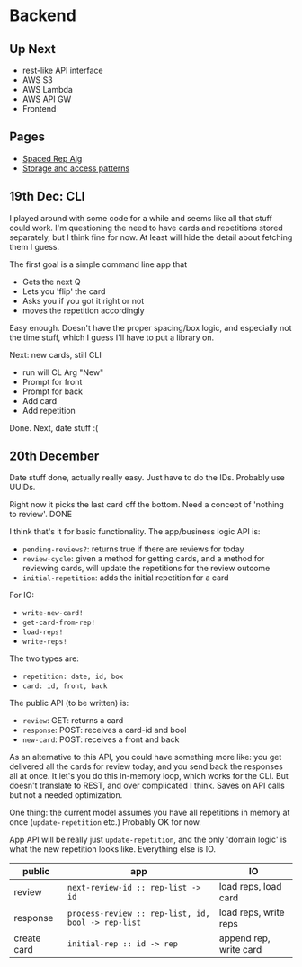 # Backend

## Up Next

* rest-like API interface
* AWS S3
* AWS Lambda
* AWS API GW
* Frontend

## Pages

* [Spaced Rep Alg](./spaced_rep.md)
* [Storage and access patterns](./storage.md)

## 19th Dec: CLI

I played around with some code for a while and seems like all that stuff could work. I'm questioning the need to have cards and repetitions stored separately, but I think fine for now. At least will hide the detail about fetching them I guess.

The first goal is a simple command line app that 

* Gets the next Q
* Lets you 'flip' the card
* Asks you if you got it right or not
* moves the repetition accordingly

Easy enough. Doesn't have the proper spacing/box logic, and especially not the time stuff, which I guess I'll have to put a library on.

Next: new cards, still CLI

* run will CL Arg "New"
* Prompt for front
* Prompt for back
* Add card
* Add repetition

Done. Next, date stuff :(

## 20th December

Date stuff done, actually really easy. Just have to do the IDs. Probably use UUIDs.

Right now it picks the last card off the bottom. Need a concept of 'nothing to review'. DONE

I think that's it for basic functionality. The app/business logic API is:

* `pending-reviews?`: returns true if there are reviews for today
* `review-cycle`: given a method for getting cards, and a method for reviewing cards, will update the repetitions for the review outcome
* `initial-repetition`: adds the initial repetition for a card

For IO:

* `write-new-card!`
* `get-card-from-rep!`
* `load-reps!`
* `write-reps!`

The two types are:

* `repetition: date, id, box`
* `card: id, front, back`

The public API (to be written) is:

* `review`: GET: returns a card
* `response`: POST: receives a card-id and bool
* `new-card`: POST: receives a front and back

As an alternative to this API, you could have something more like: you get delivered all the cards for review today, and you send back the responses all at once. It let's you do this in-memory loop, which works for the CLI. But doesn't translate to REST, and over complicated I think. Saves on API calls but not a needed optimization.

One thing: the current model assumes you have all repetitions in memory at once (`update-repetition` etc.) Probably OK for now.

App API will be really just `update-repetition`, and the only 'domain logic' is what the new repetition looks like. Everything else is IO.

| public   | app                               | IO             |
|----------|-----------------------------------|----------------|
| review   | `next-review-id :: rep-list -> id` | load reps, load card|
| response | `process-review :: rep-list, id, bool -> rep-list` | load reps, write reps |
| create card | `initial-rep :: id -> rep` | append rep, write card |

